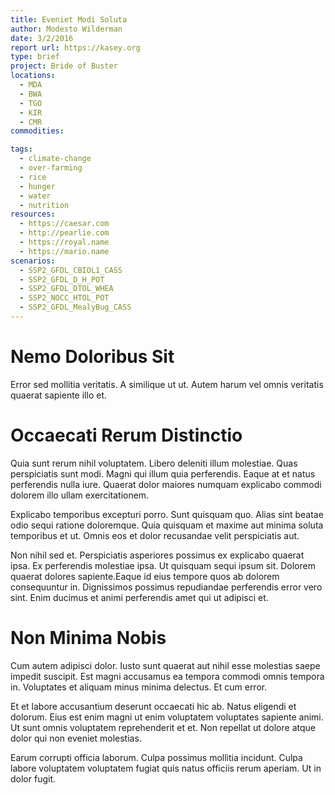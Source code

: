 ```yaml
---
title: Eveniet Modi Soluta
author: Modesto Wilderman
date: 3/2/2016
report url: https://kasey.org
type: brief
project: Bride of Buster
locations:
  - MDA
  - BWA
  - TGO
  - KIR
  - CMR
commodities:

tags:
  - climate-change
  - over-farming
  - rice
  - hunger
  - water
  - nutrition
resources:
  - https://caesar.com
  - http://pearlie.com
  - https://royal.name
  - https://mario.name
scenarios:
  - SSP2_GFDL_CBIOL1_CASS
  - SSP2_GFDL_D_H_POT
  - SSP2_GFDL_DTOL_WHEA
  - SSP2_NOCC_HTOL_POT
  - SSP2_GFDL_MealyBug_CASS
---
```

# Nemo Doloribus Sit
Error sed mollitia veritatis. A similique ut ut. Autem harum vel omnis veritatis quaerat sapiente illo et.

# Occaecati Rerum Distinctio
Quia sunt rerum nihil voluptatem. Libero deleniti illum molestiae. Quas perspiciatis sunt modi. Magni qui illum quia perferendis. Eaque at et natus perferendis nulla iure. Quaerat dolor maiores numquam explicabo commodi dolorem illo ullam exercitationem.
 Explicabo temporibus excepturi porro. Sunt quisquam quo. Alias sint beatae odio sequi ratione doloremque. Quia quisquam et maxime aut minima soluta temporibus et ut. Omnis eos et dolor recusandae velit perspiciatis aut.
 Non nihil sed et. Perspiciatis asperiores possimus ex explicabo quaerat ipsa. Ex perferendis molestiae ipsa. Ut quisquam sequi ipsum sit. Dolorem quaerat dolores sapiente.Eaque id eius tempore quos ab dolorem consequuntur in. Dignissimos possimus repudiandae perferendis error vero sint. Enim ducimus et animi perferendis amet qui ut adipisci et.

# Non Minima Nobis
Cum autem adipisci dolor. Iusto sunt quaerat aut nihil esse molestias saepe impedit suscipit. Est magni accusamus ea tempora commodi omnis tempora in. Voluptates et aliquam minus minima delectus. Et cum error.
 Et et labore accusantium deserunt occaecati hic ab. Natus eligendi et dolorum. Eius est enim magni ut enim voluptatem voluptates sapiente animi. Ut sunt omnis voluptatem reprehenderit et et. Non repellat ut dolore atque dolor qui non eveniet molestias.
 Earum corrupti officia laborum. Culpa possimus mollitia incidunt. Culpa labore voluptatem voluptatem fugiat quis natus officiis rerum aperiam. Ut in dolor fugit.
